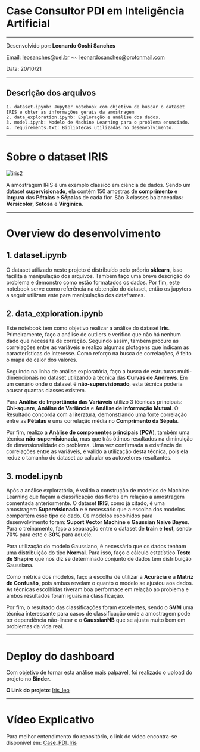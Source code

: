 # Case Consultor PDI em Inteligência Artificial
- - - 
Desenvolvido por: **Leonardo Goshi Sanches** 

Email: leosanches@uel.br ~~ leonardosanches@protonmail.com

Data: 20/10/21
- - -

## Descrição dos arquivos
    1. dataset.ipynb: Jupyter notebook com objetivo de buscar o dataset IRIS e obter as informações gerais da amostragem
    2. data_exploration.ipynb: Exploração e análise dos dados.
    3. model.ipynb: Modelo de Machine Learning para o problema enunciado.
    4. requirements.txt: Bibliotecas utilizadas no desenvolvimento.
- - - 
# Sobre o dataset IRIS
![iris2](https://s3.amazonaws.com/assets.datacamp.com/blog_assets/Machine+Learning+R/iris-machinelearning.png)

A amostragem IRIS é um exemplo clássico em ciência de dados. Sendo um dataset **supervisionado**, ela contém 150 amostras de **comprimento** e **largura** das **Pétalas** e **Sépalas** de cada flor. São 3 classes balanceadas: **Versicolor**, **Setosa** e **Virginica**.

- - -
# Overview do desenvolvimento

## 1. dataset.ipynb

O dataset utilizado neste projeto é distribuído pelo próprio **sklearn**, isso facilita a manipulação dos arquivos. Também faço uma breve descrição do problema e demonstro como estão formatados os dados. Por fim, este notebook serve como referência na obtenção do dataset, então os jupyters a seguir utilizam este para manipulação dos dataframes.

## 2. data_exploration.ipynb

Este notebook tem como objetivo realizar a análise do dataset **Iris**. Primeiramente, faço a análise de outliers e verifico que não há nenhum dado que necessita de correção. Seguindo assim, também procuro as correlações entre as variáveis e realizo algumas plotagens que indicam as características de interesse. Como reforço na busca de correlações, é feito o mapa de calor dos valores.

Seguindo na linha de análise exploratória, faço a busca de estruturas multi-dimencionais no dataset utilizando a técnica das **Curvas de Andrews**. Em um cenário onde o dataset é **não-supervisionado**, esta técnica poderia acusar quantas classes existem.

Para **Análise de Importância das Variáveis** utilizo 3 técnicas principais: **Chi-square**, **Análise de Variância** e **Análise de informação Mutual**. O Resultado concorda com a literatura, demonstrando uma forte correlação entre as **Pétalas** e uma correlação média no **Comprimento da Sépala**.

Por fim, realizo a **Análise de componentes principais** (**PCA**), também uma técnica **não-supervisionada**, mas que trás ótimos resultados na diminuição de dimensionalidade do problema. Uma vez confirmada a existềncia de correlações entre as variáveis, é válido a utilização desta técnica, pois ela reduz o tamanho do dataset ao calcular os autovetores resultantes. 

## 3. model.ipynb

Após a análise exploratória, é valido a construção de modelos de Machine Learning que façam a classificação das flores em relação a amostragem comentada anteriormente. O dataset **IRIS**, como já citado, é uma amostragem **Supervisionada** e é necessário que a escolha dos modelos comportem esse tipo de dado. Os modelos escolhidos para desenvolvimento foram: **Suport Vector Machine** e **Gaussian Naive Bayes**. Para o treinamento, faço a separação entre o dataset de **train** e **test**, sendo **70%** para este e **30%** para aquele.

Para utilização do modelo Gaussiano, é necessário que os dados tenham uma distribuição do tipo **Normal**. Para isso, faço o cálculo estatístico **Teste de Shapiro** que nos diz se determinado conjunto de dados tem distribuição Gaussiana.

Como métrica dos modelos, faço a escolha de utilizar a **Acurácia** e a **Matriz de Confusão**, pois ambas revelam o quanto o modelo se ajustou aos dados. As técnicas escolhidas tiveram boa performace em relação ao problema e ambos resultados foram iguais na classificação. 

Por fim, o resultado das classificações foram excelentes, sendo o **SVM** uma técnica interessante para casos de classificação onde a amostragem pode ter dependência não-linear e o **GaussianNB** que se ajusta muito bem em problemas da vida real.

- - -

# Deploy do dashboard

Com objetivo de tornar esta análise mais palpável, foi realizado o upload do projeto no **Binder**.

**O Link do projeto**: [Iris_leo](https://mybinder.org/v2/gh/LeleoSanches/Consultor_PDI_Leonardo/HEAD)

- - -
# Vídeo Explicativo

Para melhor entendimento do repositório, o link do vídeo encontra-se disponível em: [Case_PDI_Iris](https://drive.google.com/file/d/1GcD79cH1f7FA2_3yeGcD8WkBFL4Ne9ir/view?usp=sharing)

